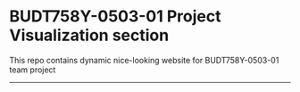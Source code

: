 # BUDT758Y-0503-01 Project Visualization section
This repo contains dynamic nice-looking website for BUDT758Y-0503-01 team project
___
